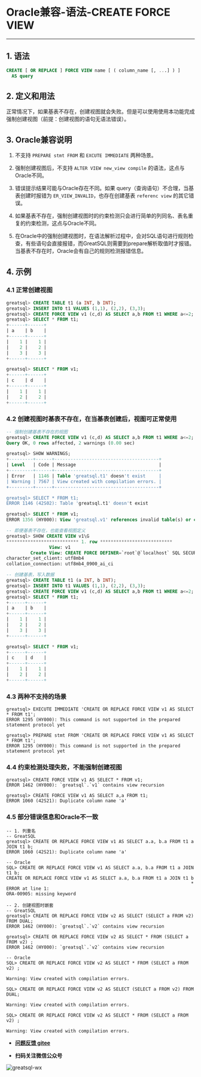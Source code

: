 # Oracle兼容-语法-CREATE FORCE VIEW
---


## 1. 语法

```sql
CREATE [ OR REPLACE ] FORCE VIEW name [ ( column_name [, ...] ) ]
  AS query
```

## 2. 定义和用法

正常情况下，如果基表不存在，创建视图就会失败。但是可以使用使用本功能完成强制创建视图（前提：创建视图的语句无语法错误）。


## 3. Oracle兼容说明

1. 不支持 `PREPARE stmt FROM` 和 `EXCUTE IMMEDIATE` 两种场景。

2. 强制创建视图后，不支持 `ALTER VIEW new_view compile` 的语法，这点与Oracle不同。

3. 错误提示结果可能与Oracle存在不同。如果 query（查询语句）不合理，当基表创建时报错为 `ER_VIEW_INVALID`，也存在创建基表 `referenc view` 的其它错误。

4. 如果基表不存在，强制创建视图时的约束检测只会进行简单的列同名、表名重复的约束检测，这点与Oracle不同。

5. 在Oracle中的强制创建视图时，在语法解析过程中，会对SQL语句进行规则检查，有些语句会直接报错，而GreatSQL则需要到prepare解析取值时才报错。当基表不存在时，Oracle会有自己的规则检测报错信息。


## 4. 示例

### 4.1 正常创建视图
```sql
greatsql> CREATE TABLE t1 (a INT, b INT);
greatsql> INSERT INTO t1 VALUES (1,1), (2,2), (3,3);
greatsql> CREATE FORCE VIEW v1 (c,d) AS SELECT a,b FROM t1 WHERE a<=2;
greatsql> SELECT * FROM t1;
+------+------+
| a    | b    |
+------+------+
|    1 |    1 |
|    2 |    2 |
|    3 |    3 |
+------+------+

greatsql> SELECT * FROM v1;
+------+------+
| c    | d    |
+------+------+
|    1 |    1 |
|    2 |    2 |
+------+------+
```

### 4.2 创建视图时基表不存在，在当基表创建后，视图可正常使用

```sql
-- 强制创建基表不存在的视图
greatsql> CREATE FORCE VIEW v1 (c,d) AS SELECT a,b FROM t1 WHERE a<=2;
Query OK, 0 rows affected, 2 warnings (0.00 sec)

greatsql> SHOW WARNINGS;
+---------+------+---------------------------------------+
| Level   | Code | Message                               |
+---------+------+---------------------------------------+
| Error   | 1146 | Table 'greatsql.t1' doesn't exist     |
| Warning | 7567 | View created with compilation errors. |
+---------+------+---------------------------------------+

greatsql> SELECT * FROM t1;
ERROR 1146 (42S02): Table 'greatsql.t1' doesn't exist

greatsql> SELECT * FROM v1;
ERROR 1356 (HY000): View 'greatsql.v1' references invalid table(s) or column(s) or function(s) or definer/invoker of view lack rights to use them

-- 即便基表不存在，也能查看视图定义
greatsql> SHOW CREATE VIEW v1\G
*************************** 1. row ***************************
                View: v1
         Create View: CREATE FORCE DEFINER=`root`@`localhost` SQL SECURITY DEFINER VIEW `v1` (`c`,`d`) AS select `t1`.`a` AS `a`,`t1`.`b` AS `b` from `t1` where (`t1`.`a` <= 2)
character_set_client: utf8mb4
collation_connection: utf8mb4_0900_ai_ci

-- 创建基表，写入数据
greatsql> CREATE TABLE t1 (a INT, b INT);
greatsql> INSERT INTO t1 VALUES (1,1), (2,2), (3,3);
greatsql> CREATE FORCE VIEW v1 (c,d) AS SELECT a,b FROM t1 WHERE a<=2;
greatsql> SELECT * FROM t1;
+------+------+
| a    | b    |
+------+------+
|    1 |    1 |
|    2 |    2 |
|    3 |    3 |
+------+------+

greatsql> SELECT * FROM v1;
+------+------+
| c    | d    |
+------+------+
|    1 |    1 |
|    2 |    2 |
+------+------+
```


### 4.3 两种不支持的场景

```
greatsql> EXECUTE IMMEDIATE 'CREATE OR REPLACE FORCE VIEW v1 AS SELECT * FROM t1';
ERROR 1295 (HY000): This command is not supported in the prepared statement protocol yet

greatsql> PREPARE stmt FROM 'CREATE OR REPLACE FORCE VIEW v1 AS SELECT * FROM t1';
ERROR 1295 (HY000): This command is not supported in the prepared statement protocol yet
```

### 4.4 约束检测处理失败，不能强制创建视图

```
greatsql> CREATE FORCE VIEW v1 AS SELECT * FROM v1;
ERROR 1462 (HY000): `greatsql`.`v1` contains view recursion

greatsql> CREATE FORCE VIEW v1 AS SELECT a,a FROM t1;
ERROR 1060 (42S21): Duplicate column name 'a'
```

### 4.5 部分错误信息和Oracle不一致

```
-- 1. 列重名
-- GreatSQL
greatsql> CREATE OR REPLACE FORCE VIEW v1 AS SELECT a.a, b.a FROM t1 a JOIN t1 b;
ERROR 1060 (42S21): Duplicate column name 'a'

-- Oracle
SQL> CREATE OR REPLACE FORCE VIEW v1 AS SELECT a.a, b.a FROM t1 a JOIN t1 b;
CREATE OR REPLACE FORCE VIEW v1 AS SELECT a.a, b.a FROM t1 a JOIN t1 b
                                                                     *
ERROR at line 1:
ORA-00905: missing keyword

-- 2. 创建视图时嵌套
-- GreatSQL
greatsql> CREATE OR REPLACE FORCE VIEW v2 AS SELECT (SELECT a FROM v2) FROM DUAL;
ERROR 1462 (HY000): `greatsql`.`v2` contains view recursion

greatsql> CREATE OR REPLACE FORCE VIEW v2 AS SELECT * FROM (SELECT a FROM v2) ;
ERROR 1462 (HY000): `greatsql`.`v2` contains view recursion

-- Oracle
SQL> CREATE OR REPLACE FORCE VIEW v2 AS SELECT * FROM (SELECT a FROM v2) ;

Warning: View created with compilation errors.

SQL> CREATE OR REPLACE FORCE VIEW v2 AS SELECT (SELECT a FROM v2) FROM DUAL;

Warning: View created with compilation errors.

SQL> CREATE OR REPLACE FORCE VIEW v2 AS SELECT * FROM (SELECT a FROM v2) ;

Warning: View created with compilation errors.
```


- **[问题反馈 gitee](https://gitee.com/GreatSQL/GreatSQL-Manual/issues)**

- **扫码关注微信公众号**

![greatsql-wx](../greatsql-wx.jpg)
